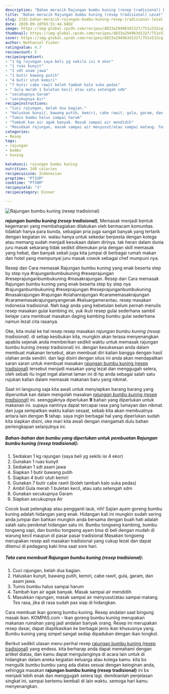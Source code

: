 ```yaml
---
description: "Bahan meracik Rajungan bumbu kuning (resep tradisional) Lezat"
title: "Bahan meracik Rajungan bumbu kuning (resep tradisional) Lezat"
slug: 2191-bahan-meracik-rajungan-bumbu-kuning-resep-tradisional-lezat
date: 2020-09-10T03:51:44.940Z
image: https://img-global.cpcdn.com/recipes/d833a294963d132f/751x532cq70/rajungan-bumbu-kuning-resep-tradisional-foto-resep-utama.jpg
thumbnail: https://img-global.cpcdn.com/recipes/d833a294963d132f/751x532cq70/rajungan-bumbu-kuning-resep-tradisional-foto-resep-utama.jpg
cover: https://img-global.cpcdn.com/recipes/d833a294963d132f/751x532cq70/rajungan-bumbu-kuning-resep-tradisional-foto-resep-utama.jpg
author: Nathaniel Fisher
ratingvalue: 4.7
reviewcount: 5
recipeingredient:
- "1 kg rajungan saya beli yg sekilo isi 4 ekor"
- "1 ruas kunyit"
- "1 sdt asam jawa"
- "1 butir bawang putih"
- "4 butir utuh kemiri"
- "7 butir cabe rawit boleh tambah kalo suka pedas"
- " Gula merah 1 buletan kecil atau satu setengah sdm"
- "secukupnya Garam"
- "secukupnya Air"
recipeinstructions:
- "Cuci rajungan, belah dua bagian."
- "Haluskan kunyit, bawang putih, kemiri, cabe rawit, gula, garam, dan asam jawa."
- "Tumis bumbu halus sampai harum"
- "Tambah kan air agak banyak. Masak sampai air mendidih"
- "Masukkan rajungan, masak sampai air menyusut/atau sampai matang. Tes rasa, jika di rasa sudah pas siap di hidangkan."
categories:
- Resep
tags:
- rajungan
- bumbu
- kuning

katakunci: rajungan bumbu kuning 
nutrition: 249 calories
recipecuisine: Indonesian
preptime: "PT32M"
cooktime: "PT30M"
recipeyield: "3"
recipecategory: Dinner

---
```



![Rajungan bumbu kuning (resep tradisional)](https://img-global.cpcdn.com/recipes/d833a294963d132f/751x532cq70/rajungan-bumbu-kuning-resep-tradisional-foto-resep-utama.jpg)

<b><i>rajungan bumbu kuning (resep tradisional)</i></b>, Memasak menjadi bentuk kegemaran yang membahagiakan dilakukan oleh bermacam komunitas. tidaklah hanya para bunda, sebagian pria juga sangat banyak yang tertarik dengan kegiatan ini. walau hanya untuk sekedar berpesta dengan kolega atau memang sudah menjadi kesukaan dalam dirinya. tak heran dalam dunia juru masak sekarang tidak sedikit ditemukan pria dengan skill memasak yang hebat, dan banyak sekali juga kita jumpai di berbagai rumah makan dan hotel yang mempunyai juru masak cowok sebagai chef mumpuni nya.

Resep dan Cara memasak Rajungan bumbu kuning yang enak beserta step by step nya #rajunganbumbukuning #reseprajungan #reseprajunganbumbukuning #masakrajungan. Resep dan Cara memasak Rajungan bumbu kuning yang enak beserta step by step nya #rajunganbumbukuning #reseprajungan #reseprajunganbumbukuning #masakrajungan #rajungan #olahanrajungan #caramemasakrajungan #caramemasakrajunganyangenak #keluargamerantau. resep masakan indonesia tradisional. Nah bagi anda yang kebetulan belum pernah menulis resep masakan gulai kambing ini, yuk ikuti resep gulai sederhana sambil belajar cara membuat masakan daging kambing bumbu gulai sederhana namun lezat cita rasanya.

Oke, kita mulai ke hal resep resep masakan <i>rajungan bumbu kuning (resep tradisional)</i>. di setiap kesibukan kita, mungkin akan terasa menyenangkan apabila sejenak anda memberikan sedikit waktu untuk memasak rajungan bumbu kuning (resep tradisional) ini. dengan kesuksesan anda dalam membuat makanan tersebut, akan membuat diri kalian bangga dengan hasil olahan anda sendiri. dan lagi disini dengan situs ini anda akan mendapatkan saran saran untuk membuat masakan <u>rajungan bumbu kuning (resep tradisional)</u> tersebut menjadi masakan yang lezat dan menggugah selera, oleh sebab itu ingat ingat alamat laman ini di hp anda sebagai salah satu rujukan kalian dalam memasak makanan baru yang nikmat.


Saat ini langsung saja kita awali untuk menyiapkan barang barang yang diperuntuk kan dalam mengolah masakan <u><i>rajungan bumbu kuning (resep tradisional)</i></u> ini. seenggaknya diperlukan <b>9</b> bahan yang diperlukan untuk makanan ini. supaya nantinya dapat tercapai rasa yang lumayan dan nikmat. dan juga sempatkan waktu kalian sesaat, sebab kita akan membuatnya antara lain dengan <b>5</b> tahap. saya ingin berbagai hal yang diperlukan sudah kita siapkan disini, oke mari kita awali dengan mengamati dulu bahan perlengkapan selanjutnya ini.

<!--inarticleads1-->

##### Bahan-bahan dan bumbu yang diperlukan untuk pembuatan Rajungan bumbu kuning (resep tradisional):

1. Sediakan 1 kg rajungan (saya beli yg sekilo isi 4 ekor)
1. Gunakan 1 ruas kunyit
1. Sediakan 1 sdt asam jawa
1. Siapkan 1 butir bawang putih
1. Siapkan 4 butir utuh kemiri
1. Gunakan 7 butir cabe rawit (boleh tambah kalo suka pedas)
1. Ambil  Gula merah 1 buletan kecil, atau satu setengah sdm
1. Gunakan secukupnya Garam
1. Siapkan secukupnya Air


Cocok buat pelengkap atau pengganti lauk, nih! Sajian ayam goreng bumbu kuning adalah hidangan yang enak. Hidangan kali ini mungkin sudah sering anda jumpai dan bahkan mungkin anda bersama dengan buah hati adalah salah satu penikmat hidangan satu ini. Bumbu tongseng kambing, bumbu tongseng sapi, dan bumbu tongseng ayam bisa di beli dengan mudah di warung kecil maupun di pasar pasar tradisional Masakan tongseng merupakan resep asli masakan tradisional yang cukup lezat dan dapat ditemui di pedagang kaki lima saat sore hari. 

<!--inarticleads2-->

##### Tata cara membuat Rajungan bumbu kuning (resep tradisional):

1. Cuci rajungan, belah dua bagian.
1. Haluskan kunyit, bawang putih, kemiri, cabe rawit, gula, garam, dan asam jawa.
1. Tumis bumbu halus sampai harum
1. Tambah kan air agak banyak. Masak sampai air mendidih
1. Masukkan rajungan, masak sampai air menyusut/atau sampai matang. Tes rasa, jika di rasa sudah pas siap di hidangkan.


Cara membuat ikan goreng bumbu kuning. Resep andalan saat bingung masak ikan. KOMPAS.com - Ikan goreng bumbu kuning merupakan makanan rumahan yang jadi andalan banyak orang. Resep ini merupakan resep dasar, dapat diaplikasikan ke berbagai jenis ikan khususnya yang. Bumbu kuning yang simpel sangat sedap dipadukan dengan ikan tongkol. 

Berikut sedikit ulasan menu perihal resep <u>rajungan bumbu kuning (resep tradisional)</u> yang endess. kita berharap anda dapat memahami dengan artikel diatas, dan kamu dapat mengulanginya di acara lain untuk di hidangkan dalam aneka kegiatan keluarga atau kolega kamu. kita bs mengulik bumbu bumbu yang ada diatas sesuai dengan keinginan anda, sehingga masakan <b>rajungan bumbu kuning (resep tradisional)</b> ini bs menjadi lebih enak dan menggugah selera lagi. demikianlah penjelasan singkat ini, sampai bertemu kembali di lain waktu. semoga hari kamu menyenangkan.
